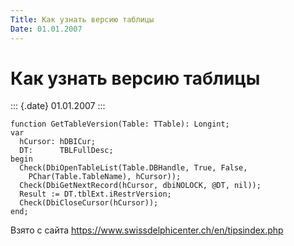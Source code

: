 ```yaml
---
Title: Как узнать версию таблицы
Date: 01.01.2007
---
```



Как узнать версию таблицы
=========================

::: {.date}
01.01.2007
:::

    function GetTableVersion(Table: TTable): Longint;
    var
      hCursor: hDBICur;
      DT:      TBLFullDesc;
    begin
      Check(DbiOpenTableList(Table.DBHandle, True, False,
        PChar(Table.TableName), hCursor));
      Check(DbiGetNextRecord(hCursor, dbiNOLOCK, @DT, nil));
      Result := DT.tblExt.iRestrVersion;
      Check(DbiCloseCursor(hCursor));
    end; 

Взято с сайта <https://www.swissdelphicenter.ch/en/tipsindex.php>
